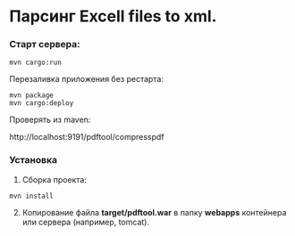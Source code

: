 # Парсинг Excell files to xml.

### Старт сервера:

```
mvn cargo:run
```

Перезаливка приложения без рестарта:

```
mvn package
mvn cargo:deploy
```

Проверять из maven:

http://localhost:9191/pdftool/compresspdf

### Установка

1. Сборка проекта:

```
mvn install
```

2. Копирование файла **target/pdftool.war** в папку **webapps** контейнера или сервера (например, tomcat).



